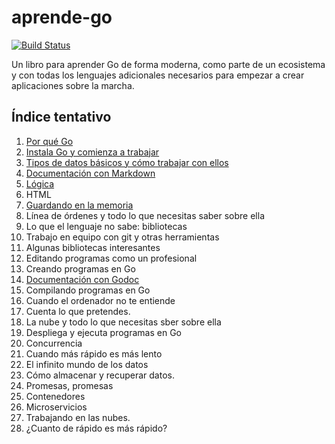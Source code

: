 # aprende-go

[![Build Status](https://travis-ci.org/JJ/aprende-go.svg?branch=master)](https://travis-ci.org/JJ/aprende-go)

Un libro para aprender Go de forma moderna, como parte de un
ecosistema y con todas los lenguajes adicionales necesarios para
empezar a crear aplicaciones sobre la marcha.

## Índice tentativo

1. [Por qué Go](txt/01.por-que-go.md)
2. [Instala Go y comienza a trabajar](txt/02.instala-go-y-comienza-a-trabajar.md)
3. [Tipos de datos básicos y cómo trabajar con ellos](txt/03.datos.md)
4. [Documentación con Markdown](txt/04.documentacion-con-markdown.md)
5. [Lógica](txt/05.logica.md)
6. HTML
7. [Guardando en la memoria](txt/07.guardando-en-la-memoria.md)
8. Línea de órdenes y todo lo que necesitas saber sobre ella
9. Lo que el lenguaje no sabe:  bibliotecas
11. Trabajo en equipo con git y otras herramientas
12. Algunas bibliotecas interesantes
13. Editando programas como un profesional
14. Creando programas en Go
10. [Documentación con Godoc](txt/10.documentacion-con-godoc.md)
15. Compilando programas en Go
16. Cuando el ordenador no te entiende
17. Cuenta lo que pretendes.
18. La nube y todo lo que necesitas sber sobre ella
19. Despliega y ejecuta programas en Go
20. Concurrencia
21. Cuando más rápido es más lento
22. El infinito mundo de los datos
23. Cómo almacenar y recuperar datos.
24. Promesas, promesas
25. Contenedores
26. Microservicios
27. Trabajando en las nubes.
28. ¿Cuanto de rápido es más rápido?
